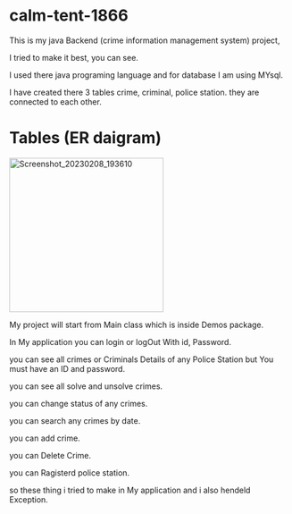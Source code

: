 # calm-tent-1866
This is my java Backend (crime information management system) project,

I tried to make it best, you can see.

I used there java programing language and for database I am using MYsql.

I have created there 3 tables crime, criminal, police station. they are connected to each other.

# Tables (ER daigram)

<img width="276" alt="Screenshot_20230208_193610" src="https://user-images.githubusercontent.com/101391397/217553921-aa92dc25-f226-43f9-8a8d-884c47bce4bc.png">


My project will start from Main class which is inside Demos package.

In My application you can login or logOut With id, Password.

you can see all crimes or Criminals Details of any Police Station but You must have an ID and password.

you can see all solve and unsolve crimes.

you can change status of any crimes.

you can search any crimes by date.

you can add crime.

you can Delete Crime.

you can Ragisterd police station.

so these thing i tried to make in My application and i also hendeld Exception.
